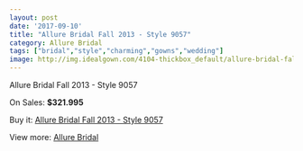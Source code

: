 ```yaml
---
layout: post
date: '2017-09-10'
title: "Allure Bridal Fall 2013 - Style 9057"
category: Allure Bridal
tags: ["bridal","style","charming","gowns","wedding"]
image: http://img.idealgown.com/4104-thickbox_default/allure-bridal-fall-2013-style-9057.jpg
---
```

Allure Bridal Fall 2013 - Style 9057

On Sales: **$321.995**
<a href="https://www.idealgown.com/en/allure-bridal/1886-allure-bridal-fall-2013-style-9057.html"><amp-img layout="responsive" width="600" height="600" src="//img.idealgown.com/4104-thickbox_default/allure-bridal-fall-2013-style-9057.jpg" alt="Allure Bridal Fall 2013 - Style 9057 0" /></a>
<a href="https://www.idealgown.com/en/allure-bridal/1886-allure-bridal-fall-2013-style-9057.html"><amp-img layout="responsive" width="600" height="600" src="//img.idealgown.com/4106-thickbox_default/allure-bridal-fall-2013-style-9057.jpg" alt="Allure Bridal Fall 2013 - Style 9057 1" /></a>
<a href="https://www.idealgown.com/en/allure-bridal/1886-allure-bridal-fall-2013-style-9057.html"><amp-img layout="responsive" width="600" height="600" src="//img.idealgown.com/4105-thickbox_default/allure-bridal-fall-2013-style-9057.jpg" alt="Allure Bridal Fall 2013 - Style 9057 2" /></a>

Buy it: [Allure Bridal Fall 2013 - Style 9057](https://www.idealgown.com/en/allure-bridal/1886-allure-bridal-fall-2013-style-9057.html "Allure Bridal Fall 2013 - Style 9057")

View more: [Allure Bridal](https://www.idealgown.com/en/29-allure-bridal "Allure Bridal")